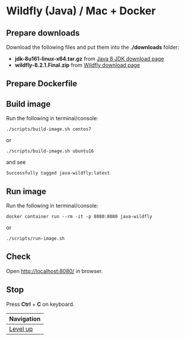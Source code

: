 # Wildfly (Java) / Mac + Docker #

## Prepare downloads ##

Download the following files and put them into the **./downloads** folder:

* **jdk-8u161-linux-x64.tar.gz** from [Java 8 JDK download page](http://www.oracle.com/technetwork/java/javase/downloads/jdk8-downloads-2133151.html)
* **wildfly-8.2.1.Final.zip** from [Wildfly download page](http://wildfly.org/downloads/)

## Prepare Dockerfile ##

## Build image ##

Run the following in terminal/console:

    ./scripts/build-image.sh centos7

or

    ./scripts/build-image.sh ubuntu16

and see

    Successfully tagged java-wildfly:latest

## Run image ##

Run the following in terminal/console:

    docker container run --rm -it -p 8080:8080 java-wildfly

or

    ./scripts/run-image.sh

## Check ##

Open [http://localhost:8080/](http://localhost:8080/) in browser.

## Stop ##

Press **Ctrl** + **C** on keyboard.

| Navigation               |
| ------------------------ |
| [Level up](../../README.md) |
